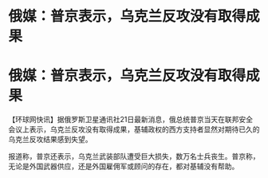 # 俄媒：普京表示，乌克兰反攻没有取得成果

# 俄媒：普京表示，乌克兰反攻没有取得成果

【环球网快讯】据俄罗斯卫星通讯社21日最新消息，俄总统普京当天在联邦安全会议上表示，乌克兰反攻没有取得成果，基辅政权的西方支持者显然对期待已久的乌克兰反攻结果感到失望。

报道称，普京还表示，乌克兰武装部队遭受巨大损失，数万名士兵丧生。普京称，无论是外国武器供应，还是外国雇佣军或顾问的存在，都对基辅没有帮助。

